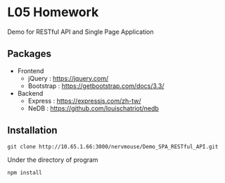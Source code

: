 # L05 Homework

Demo for RESTful API and Single Page Application


## Packages

 - Frontend
	 - jQuery : https://jquery.com/
	 - Bootstrap : https://getbootstrap.com/docs/3.3/
 - Backend
	 - Express : https://expressjs.com/zh-tw/
	 - NeDB : https://github.com/louischatriot/nedb

## Installation

    git clone http://10.65.1.66:3000/nervmouse/Demo_SPA_RESTful_API.git
Under the directory of program

    npm install